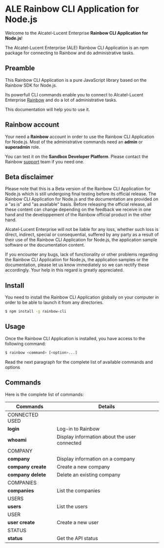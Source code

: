 ALE Rainbow CLI Application for Node.js
=======================================

Welcome to the Alcatel-Lucent Enterprise **Rainbow CLI Application for Node.js**!

The Alcatel-Lucent Enterprise (ALE) Rainbow CLI Application is an npm package for connecting to Rainbow and do administrative tasks.


## Preamble

This Rainbow CLI Application is a pure JavaScript library based on the Rainbow SDK for Node.js. 

Its powerfull CLI commands enable you to connect to Alcatel-Lucent Enterprise [Rainbow](https://www.openrainbow.com) and do a lot of administrative tasks.

This documentation will help you to use it.


## Rainbow account

Your need a **Rainbow** account in order to use the Rainbow CLI Application for Node.js. Most of the administrative commands need an **admin** or **superadmin** role.

You can test it on the **Sandbox Developer Platform**. Please contact the Rainbow [support](mailto:support@openrainbow.com) team if you need one.


## Beta disclaimer

Please note that this is a Beta version of the Rainbow CLI Application for Node.js which is still undergoing final testing before its official release. The Rainbow CLI Application for Node.js and the documentation are provided on a "as is" and "as available" basis. Before releasing the official release, all these content can change depending on the feedback we receive in one hand and the developpement of the Rainbow official product in the other hand.

Alcatel-Lucent Enterprise will not be liable for any loss, whether such loss is direct, indirect, special or consequential, suffered by any party as a result of their use of the Rainbow CLI Application for Node.js, the application sample software or the documentation content.

If you encounter any bugs, lack of functionality or other problems regarding the Rainbow CLI Application for Node.js, the application samples or the documentation, please let us know immediately so we can rectify these accordingly. Your help in this regard is greatly appreciated. 


## Install

You need to install the Rainbow CLI Application globally on your computer in order to be able to launch it from any directories.

```bash
$ npm install -g rainbow-cli
```


## Usage

Once the Rainbow CLI Application is installed, you have access to the following command:

```bash
$ rainbow <command> [<option>...]
```

Read the next paragraph for the complete list of available commands and options


## Commands

Here is the complete list of commands:

| Commands | Details |
|------|--------|
| CONNECTED USED | |
| **login** | Log-in to Rainbow | 
| **whoami** | Display information about the user connected |
| COMPANY| |
| **company** <id>| Display information on a company |
| **company create** <name>| Create a new company |
| **company delete** <id>| Delete an existing company |
| COMPANIES | |
| **companies** | List the companies |
| USERS| |
| **users** <id> | List the users |
| USER | |
| **user create** <username> <password> | Create a new user |
| STATUS| |
| **status** | Get the API status |



